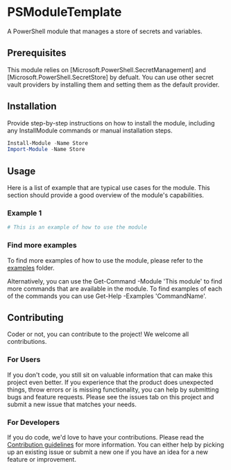 # PSModuleTemplate

A PowerShell module that manages a store of secrets and variables.

## Prerequisites

This module relies on [Microsoft.PowerShell.SecretManagement] and [Microsoft.PowerShell.SecretStore] by defualt. You can use other secret vault
providers by installing them and setting them as the default provider.

## Installation

Provide step-by-step instructions on how to install the module, including any InstallModule commands or manual installation steps.

```powershell
Install-Module -Name Store
Import-Module -Name Store
```

## Usage

Here is a list of example that are typical use cases for the module.
This section should provide a good overview of the module's capabilities.

### Example 1

```powershell
# This is an example of how to use the module
```

### Find more examples

To find more examples of how to use the module, please refer to the [examples](examples) folder.

Alternatively, you can use the Get-Command -Module 'This module' to find more commands that are available in the module.
To find examples of each of the commands you can use Get-Help -Examples 'CommandName'.

## Contributing

Coder or not, you can contribute to the project! We welcome all contributions.

### For Users

If you don't code, you still sit on valuable information that can make this project even better. If you experience that the
product does unexpected things, throw errors or is missing functionality, you can help by submitting bugs and feature requests.
Please see the issues tab on this project and submit a new issue that matches your needs.

### For Developers

If you do code, we'd love to have your contributions. Please read the [Contribution guidelines](CONTRIBUTING.md) for more information.
You can either help by picking up an existing issue or submit a new one if you have an idea for a new feature or improvement.
